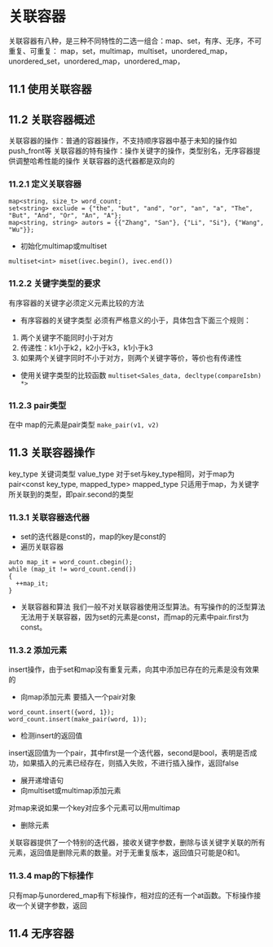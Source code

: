 # 关联容器
关联容器有八种，是三种不同特性的二选一组合：map、set，有序、无序，不可重复、可重复：
map，set，multimap，multiset，unordered_map，unordered_set，unordered_map，unordered_map，
## 11.1 使用关联容器
## 11.2 关联容器概述
关联容器的操作：普通的容器操作，不支持顺序容器中基于未知的操作如push_front等
关联容器的特有操作：操作关键字的操作，类型别名，无序容器提供调整哈希性能的操作
关联容器的迭代器都是双向的
### 11.2.1 定义关联容器
```
map<string, size_t> word_count;
set<string> exclude = {"the", "but", "and", "or", "an", "a", "The", "But", "And", "Or", "An", "A"};
map<string, string> autors = {{"Zhang", "San"}, {"Li", "Si"}, {"Wang", "Wu"}};
```
- 初始化multimap或multiset

`multiset<int> miset(ivec.begin(), ivec.end())`
### 11.2.2 关键字类型的要求
有序容器的关键字必须定义元素比较的方法
- 有序容器的关键字类型
必须有严格意义的小于，具体包含下面三个规则：
1. 两个关键字不能同时小于对方
2. 传递性：k1小于k2，k2小于k3，k1小于k3
3. 如果两个关键字同时不小于对方，则两个关键字等价，等价也有传递性
- 使用关键字类型的比较函数
`multiset<Sales_data, decltype(compareIsbn) *>`
### 11.2.3 pair类型
在<utility>中
map的元素是pair类型
`make_pair(v1, v2)`
  
## 11.3 关联容器操作
key_type 关键词类型
value_type 对于set与key_type相同，对于map为pair<const key_type, mapped_type>
mapped_type 只适用于map，为关键字所关联到的类型，即pair.second的类型
### 11.3.1 关联容器迭代器
- set的迭代器是const的，map的key是const的
- 遍历关联容器
```
auto map_it = word_count.cbegin();
while (map_it != word_count.cend())
{
  ++map_it;
}
```
- 关联容器和算法
我们一般不对关联容器使用泛型算法。有写操作的的泛型算法无法用于关联容器，因为set的元素是const，而map的元素中pair.first为const。
### 11.3.2 添加元素
insert操作，由于set和map没有重复元素，向其中添加已存在的元素是没有效果的
- 向map添加元素
要插入一个pair对象
```
word_count.insert({word, 1});
word_count.insert(make_pair(word, 1));
```
- 检测insert的返回值

insert返回值为一个pair，其中first是一个迭代器，second是bool，表明是否成功，如果插入的元素已经存在，则插入失败，不进行插入操作，返回false
- 展开递增语句
- 向multiset或multimap添加元素

对map来说如果一个key对应多个元素可以用multimap
- 删除元素

关联容器提供了一个特别的迭代器，接收关键字参数，删除与该关键字关联的所有元素，返回值是删除元素的数量。对于无重复版本，返回值只可能是0和1。
### 11.3.4 map的下标操作
只有map与unordered_map有下标操作，相对应的还有一个at函数。下标操作接收一个关键字参数，返回
## 11.4 无序容器
